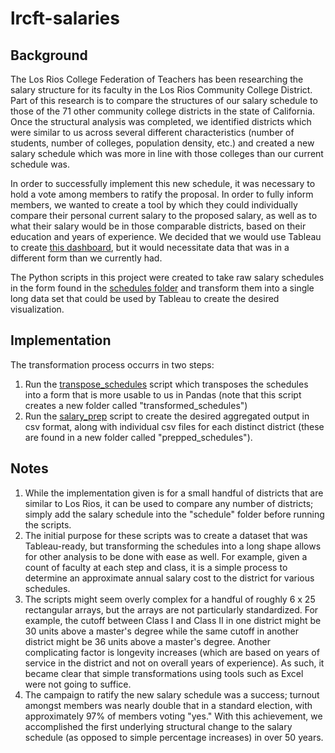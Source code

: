 # lrcft-salaries

## Background
The Los Rios College Federation of Teachers has been researching the salary structure for its faculty in the Los Rios Community College District. Part of this research is to compare the structures of our salary schedule to those of the 71 other community college districts in the state of California. Once the structural analysis was completed, we identified districts which were similar to us across several different characteristics (number of students, number of colleges, population density, etc.) and created a new salary schedule which was more in line with those colleges than our current schedule was. 

In order to successfully implement this new schedule, it was necessary to hold a vote among members to ratify the proposal. In order to fully inform members, we wanted to create a tool by which they could individually compare their personal current salary to the proposed salary, as well as to what their salary would be in those comparable districts, based on their education and years of experience. We decided that we would use Tableau to create [this dashboard](https://public.tableau.com/app/profile/brett.sanchez/viz/salarytableau/Salary), but it would necessitate data that was in a different form than we currently had.

The Python scripts in this project were created to take raw salary schedules in the form found in the [schedules folder](schedules/) and transform them into a single long data set that could be used by Tableau to create the desired visualization.

## Implementation
The transformation process occurrs in two steps:
1. Run the [transpose_schedules](python_scripts/transpose_schedules.ipynb) script which transposes the schedules into a form that is more usable to us in Pandas (note that this script creates a new folder called "transformed_schedules")
2. Run the [salary_prep](python_scripts/salary_prep.ipynb) script to create the desired aggregated output in csv format, along with individual csv files for each distinct district (these are found in a new folder called "prepped_schedules"). 

## Notes
1. While the implementation given is for a small handful of districts that are similar to Los Rios, it can be used to compare any number of districts; simply add the salary schedule into the "schedule" folder before running the scripts.
2. The initial purpose for these scripts was to create a dataset that was Tableau-ready, but transforming the schedules into a long shape allows for other analysis to be done with ease as well. For example, given a count of faculty at each step and class, it is a simple process to determine an approximate annual salary cost to the district for various schedules. 
3. The scripts might seem overly complex for a handful of roughly 6 x 25 rectangular arrays, but the arrays are not particularly standardized. For example, the cutoff between Class I and Class II in one district might be 30 units above a master's degree while the same cutoff in another district might be 36 units above a master's degree. Another complicating factor is longevity increases (which are based on years of service in the district and not on overall years of experience). As such, it became clear that simple transformations using tools such as Excel were not going to suffice.
4. The campaign to ratify the new salary schedule was a success; turnout amongst members was nearly double that in a standard election, with approximately 97% of members voting "yes." With this achievement, we accomplished the first underlying structural change to the salary schedule (as opposed to simple percentage increases) in over 50 years.
